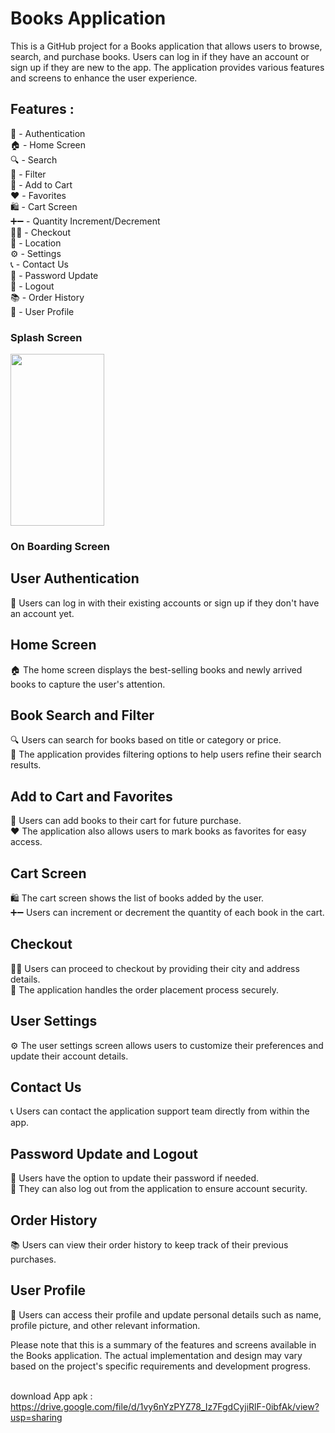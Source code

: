 # Books Application
This is a GitHub project for a Books application that allows users to browse, search, and purchase books. Users can log in if they have an account or sign up if they are new to the app. The application provides various features and screens to enhance the user experience.

## Features :
🔐 - Authentication <br>
🏠 - Home Screen <br>
🔍 - Search <br>
🧮 - Filter <br> 
🛒 - Add to Cart <br>
❤️ - Favorites <br>
🛍️ - Cart Screen <br>
➕➖ - Quantity Increment/Decrement <br>
🛒✅ - Checkout <br>
📍 - Location <br>
⚙️ - Settings <br>
📞 - Contact Us <br>
🔑 - Password Update <br>
🚪 - Logout <br>
📚 - Order History <br>
👤 - User Profile <br>
### Splash Screen 
<img src = "https://github.com/MohmaedSobhy/booky_app/assets/70748430/389d6462-1b3b-438e-ad95-b93d3bdce1f4.jpg" width="150" height="275"> 

### On Boarding Screen 
## User Authentication
🔐 Users can log in with their existing accounts or sign up if they don't have an account yet.

## Home Screen
🏠 The home screen displays the best-selling books and newly arrived books to capture the user's attention.<br>


## Book Search and Filter
🔍 Users can search for books based on title or category or price. <br>
🧮 The application provides filtering options to help users refine their search results. <br>

## Add to Cart and Favorites
🛒 Users can add books to their cart for future purchase. <br>
❤️ The application also allows users to mark books as favorites for easy access.

## Cart Screen
🛍️ The cart screen shows the list of books added by the user. <br>
➕➖ Users can increment or decrement the quantity of each book in the cart.

## Checkout
🛒✅ Users can proceed to checkout by providing their city and address details. <br>
📍 The application handles the order placement process securely.

## User Settings
⚙️ The user settings screen allows users to customize their preferences and update their account details.<br>

## Contact Us
📞 Users can contact the application support team directly from within the app. <br>

## Password Update and Logout
🔑 Users have the option to update their password if needed.<br>
🚪 They can also log out from the application to ensure account security.

## Order History
📚 Users can view their order history to keep track of their previous purchases.<br>

## User Profile
👤 Users can access their profile and update personal details such as name, profile picture, and other relevant information.

Please note that this is a summary of the features and screens available in the Books application. The actual implementation and design may vary based on the project's specific requirements and development progress.



<br>  download App apk : https://drive.google.com/file/d/1vy6nYzPYZ78_Iz7FgdCyjiRlF-0ibfAk/view?usp=sharing
